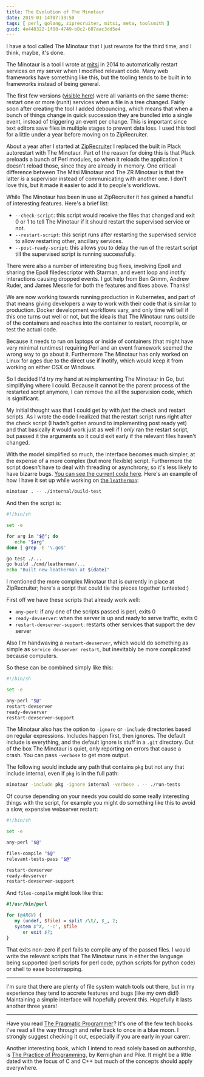 ```yaml
---
title: The Evolution of The Minotaur
date: 2019-01-14T07:33:50
tags: [ perl, golang, ziprecruiter, mitsi, meta, toolsmith ]
guid: 4e448322-1f08-4749-b8c2-607aac3dd5e4
---
```

I have a tool called The Minotaur that I just rewrote for the third time, and I
think, maybe, it's done.

<!--more-->

The Minotaur is a tool I wrote at [mitsi](http://mitsi.com/) in 2014 to
automatically restart services on my server when I modified relevant code.  Many
web frameworks have something like this, but the tooling tends to be built in to
frameworks instead of being general.

The first few versions ([visible
here](https://github.com/frioux/dotfiles/commits/master/bin/minotaur)) were all
variants on the same theme: restart one or more (runit) services when a file in
a tree changed.  Fairly soon after creating the tool I added debouncing, which
means that when a bunch of things change in quick succession they are bundled
into a single event, instead of triggering an event per change.  This is
important since text editors save files in multiple stages to prevent data loss.
I used this tool for a little under a year before moving on to ZipRecruiter.

About a year after I started at
[ZipRecruiter](https://www.ziprecruiter.com/hiring/technology) I replaced the
built in Plack autorestart with The Minotaur.  Part of the reason for doing this
is that Plack preloads a bunch of Perl modules, so when it reloads the
application it doesn't reload those, since they are already in memory.  One
critical difference between The Mitsi Minotaur and The ZR Minotaur is that the
latter *is* a supervisor instead of communicating with another one.  I don't
love this, but it made it easier to add it to people's workflows.

While The Minotaur has been in use at ZipRecruiter it has gained a handful of
interesting features.  Here's a brief list:

 * `--check-script`: this script would receive the files that changed and exit 0
     or 1 to tell The Minotaur if it should restart the supervised service or not.
 * `--restart-script`: this script runs after restarting the supervised service
     to allow restarting other, ancillary services.
 * `--post-ready-script`: this allows you to delay the run of the restart
     script till the supervised script is running successfully.

There were also a number of interesting bug fixes, involving Epoll and sharing
the Epoll filedescriptor with Starman, and event loop and inotify interactions
causing dropped events.  I got help from Ben Grimm, Andrew Ruder, and James
Messrie for both the features and fixes above.  Thanks!

We are now working towards running production in Kubernetes, and part of that
means giving developers a way to work with their code that is similar to
production.  Docker development workflows vary, and only time will tell if this
one turns out well or not, but the idea is that The Minotaur runs outside of the
containers and reaches into the container to restart, recompile, or test the
actual code.

Because it needs to run on laptops or inside of containers (that might have
very minimal runtimes) requiring Perl and an event framework seemed the wrong
way to go about it.  Furthermore The Minotaur has only worked on Linux for ages due
to the direct use if Inotify, which would keep it from working on either OSX or
Windows.

So I decided I'd try my hand at reimplementing The Minotaur in Go, but
simplifying where I could.  Because it cannot be the parent process of the
restarted script anymore, I can remove the all the supervision code, which is
significant.

My initial thought was that I could get by with *just* the check and restart
scripts.  As I wrote the code I realized that the restart script runs right
after the check script (I hadn't gotten around to implementing post ready yet)
and that basically it would work just as well if I *only* ran the restart
script, but passed it the arguments so it could exit early if the relevant files
haven't changed.

With the model simplified so much, the interface becomes much simpler, at the
expense of a more complex (but more flexible) script.  Furthermore the script
doesn't have to deal with threading or asynchrony, so it's less likely to have
bizarre bugs.  [You can see the current code
here](https://github.com/frioux/leatherman/blob/d6ee85ce916e053ba7011a5eae4dd43dee3f9130/internal/tool/minotaur/minotaur.go).
Here's an example of how I have it set up while working on [the
`leatherman`](https://travis-ci.org/frioux/leatherman):

```bash
minotaur . -- ./internal/build-test
```

And then the script is:

```bash
#!/bin/sh

set -e

for arg in "$@"; do
   echo "$arg"
done | grep -E '\.go$'

go test ./...
go build ./cmd/leatherman/...
echo "Built new leatherman at $(date)"
```

I mentioned the more complex Minotaur that is currently in place at
ZipRecruiter; here's a script that could tie the pieces together (untested:)

First off we have these scripts that already work well:

 * `any-perl`: if any one of the scripts passed is perl, exits 0
 * `ready-devserver`: when the server is up and ready to serve traffic, exits 0
 * `restart-devserver-support`: restarts other services that support the dev
     server

Also I'm handwaving a `restart-devserver`, which would do something as simple as
`service devserver restart`, but inevitably be more complicated because
computers.

So these can be combined simply like this:

```bash
#!/bin/sh

set -e

any-perl "$@"
restart-devserver
ready-devserver
restart-devserver-support
```

The Minotaur also has the option to `-ignore` or `-include` directories based on
regular expressions.  Includes happen first, then ignores.  The default include
is everything, and the default ignore is stuff in a `.git` directory.  Out of
the box The Minotaur is quiet, only reporting on errors that cause a crash.  You
can pass `-verbose` to get more output.

The following would include any path that contains `pkg` but not any that
include internal, even if `pkg` is in the full path:
```bash
minotaur -include pkg -ignore internal -verbose . -- ./run-tests
```

Of course depending on your needs you could do some really interesting things
with the script, for example you might do something like this to avoid a slow,
expensive webserver restart:

```bash
#!/bin/sh

set -e

any-perl "$@"

files-compile "$@"
relevant-tests-pass "$@"

restart-devserver
ready-devserver
restart-devserver-support
```

And `files-compile` might look like this:

```perl
#!/usr/bin/perl

for (@ARGV) {
   my (undef, $file) = split /\t/, $_, 2;
   system $^X, '-c', $file
      or exit $?;
}
```

That exits non-zero if perl fails to compile any of the passed files.  I would
write the relevant scripts that The Minotaur runs in either the language being
supported (perl scripts for perl code, python scripts for python code) or shell
to ease bootstrapping.

---

I'm sure that there are plenty of file system watch tools out there, but in my
experience they tend to accrete features and bugs (like my own did!)
Maintaining a simple interface will hopefully prevent this.  Hopefully it lasts
another three years!

---

Have you read <a target="_blank" href="https://www.amazon.com/gp/product/020161622X/ref=as_li_tl?ie=UTF8&camp=1789&creative=9325&creativeASIN=020161622X&linkCode=as2&tag=afoolishmanif-20&linkId=cd3192557c0d9cefe2e7cd4e8a0af0ba">The Pragmatic Programmer</a><img src="//ir-na.amazon-adsystem.com/e/ir?t=afoolishmanif-20&l=am2&o=1&a=020161622X" width="1" height="1" border="0" alt="" style="border:none !important; margin:0px !important;" />?
It's one of the few tech books I've read all the way through and refer back to
once in a blue moon.  I strongly suggest checking it out, especially if you are
early in your carerr.

Another interesting book, which I intend to read solely based on authorship, is
<a target="_blank" href="https://www.amazon.com/gp/product/020161586X/ref=as_li_tl?ie=UTF8&camp=1789&creative=9325&creativeASIN=020161586X&linkCode=as2&tag=afoolishmanif-20&linkId=5aa3aa5ee9b868cf85aba4ac5258d003">The Practice of Programming</a><img src="//ir-na.amazon-adsystem.com/e/ir?t=afoolishmanif-20&l=am2&o=1&a=020161586X" width="1" height="1" border="0" alt="" style="border:none !important; margin:0px !important;" />,
by Kernighan and Pike.  It might be a little dated with the focus of C and C++
but much of the concepts should apply everywhere.
